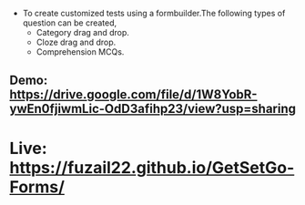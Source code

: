 - To create customized tests using a formbuilder.The following types of question can be created,
  - Category drag and drop.
  - Cloze drag and drop.
  - Comprehension MCQs.    

## Demo: https://drive.google.com/file/d/1W8YobR-ywEn0fjiwmLic-OdD3afihp23/view?usp=sharing

# Live: https://fuzail22.github.io/GetSetGo-Forms/
